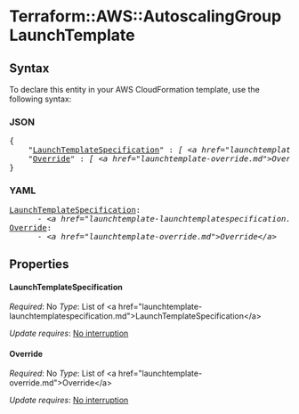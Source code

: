 # Terraform::AWS::AutoscalingGroup LaunchTemplate

## Syntax

To declare this entity in your AWS CloudFormation template, use the following syntax:

### JSON

<pre>
{
    "<a href="#launchtemplatespecification" title="LaunchTemplateSpecification">LaunchTemplateSpecification</a>" : <i>[ &lt;a href=&#34;launchtemplate-launchtemplatespecification.md&#34;&gt;LaunchTemplateSpecification&lt;/a&gt;, ... ]</i>,
    "<a href="#override" title="Override">Override</a>" : <i>[ &lt;a href=&#34;launchtemplate-override.md&#34;&gt;Override&lt;/a&gt;, ... ]</i>
}
</pre>

### YAML

<pre>
<a href="#launchtemplatespecification" title="LaunchTemplateSpecification">LaunchTemplateSpecification</a>: <i>
      - &lt;a href=&#34;launchtemplate-launchtemplatespecification.md&#34;&gt;LaunchTemplateSpecification&lt;/a&gt;</i>
<a href="#override" title="Override">Override</a>: <i>
      - &lt;a href=&#34;launchtemplate-override.md&#34;&gt;Override&lt;/a&gt;</i>
</pre>

## Properties

#### LaunchTemplateSpecification

_Required_: No
_Type_: List of &lt;a href=&#34;launchtemplate-launchtemplatespecification.md&#34;&gt;LaunchTemplateSpecification&lt;/a&gt;

_Update requires_: [No interruption](https://docs.aws.amazon.com/AWSCloudFormation/latest/UserGuide/using-cfn-updating-stacks-update-behaviors.html#update-no-interrupt)

#### Override

_Required_: No
_Type_: List of &lt;a href=&#34;launchtemplate-override.md&#34;&gt;Override&lt;/a&gt;

_Update requires_: [No interruption](https://docs.aws.amazon.com/AWSCloudFormation/latest/UserGuide/using-cfn-updating-stacks-update-behaviors.html#update-no-interrupt)

